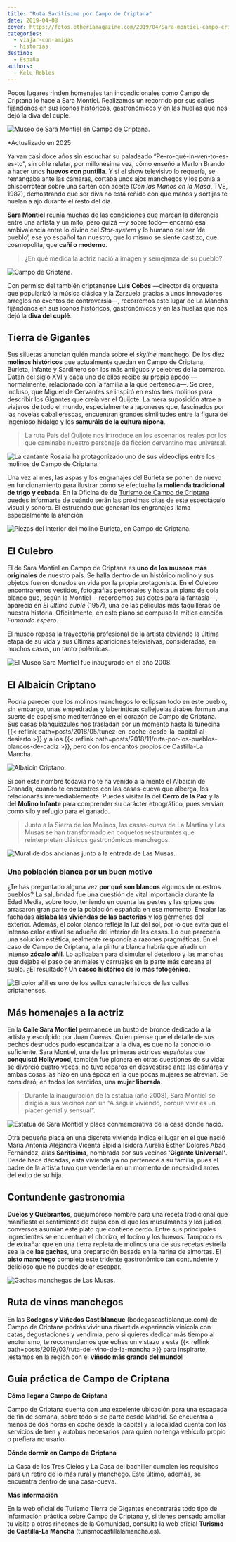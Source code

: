```yaml
---
title: "Ruta Saritísima por Campo de Criptana"
date: 2019-04-08
cover: https://fotos.etheriamagazine.com/2019/04/Sara-montiel-campo-criptana.jpg
categories: 
  - viajar-con-amigas
  - historias
destino: 
  - España
authors: 
  - Kelu Robles
---
```


Pocos lugares rinden homenajes tan incondicionales como Campo de Criptana lo hace a Sara 
Montiel. Realizamos un recorrido por sus calles fijándonos en sus iconos históricos, 
gastronómicos y en las huellas que nos dejó la diva del cuplé. 

![Museo de Sara Montiel en Campo de Criptana.](https://fotos.etheriamagazine.com/2019/04/Sara-montiel-campo-criptana.jpg "Museo de Sara Montiel en Campo de Criptana.")

\*Actualizado en 2025 

Ya van casi doce años sin escuchar su paladeado “Pe-ro-qué-in-ven-to-es-es-to”, sin 
oírle relatar, por millonésima vez, cómo enseñó a Marlon Brando a hacer unos **huevos 
con puntilla**. Y si el show televisivo lo requería, se remangaba ante las cámaras, 
cortaba unos ajos manchegos y los ponía a chisporrotear sobre una sartén con aceite 
(_Con las Manos en la Masa_, TVE, 1987), demostrando que ser diva no está reñido con que 
manos y sortijas te huelan a ajo durante el resto del día. 

**Sara Montiel** reunía muchas de las condiciones que marcan la diferencia entre una 
artista y un mito, pero quizá —y sobre todo— encarnó esa ambivalencia entre lo divino 
del _Star-system_ y lo humano del ser ‘de pueblo’, ese yo español tan nuestro, que lo 
mismo se siente castizo, que cosmopolita, que **cañí o moderno**. 

> ¿En qué medida la actriz nació a imagen y semejanza de su pueblo? 

![Campo de Criptana.](https://fotos.etheriamagazine.com/2019/04/campo-criptana-bola-discoteca.jpg "Campo de Criptana. © K.R.")

Con permiso del también criptanense **Luis Cobos** —director de orquesta que popularizó 
la música clásica y la Zarzuela gracias a unos innovadores arreglos no exentos de 
controversia—, recorremos este lugar de La Mancha fijándonos en sus iconos históricos, 
gastronómicos y en las huellas que nos dejó la **diva del cuplé**. 

## Tierra de Gigantes

Sus siluetas anuncian quién manda sobre el _skyline_ manchego. De los diez **molinos 
históricos** que actualmente quedan en Campo de Criptana, Burleta, Infante y Sardinero 
son los más antiguos y célebres de la comarca. Datan del siglo XVI y cada uno de ellos 
recibe su propio apodo —normalmente, relacionado con la familia a la que pertenecía—. Se 
cree, incluso, que Miguel de Cervantes se inspiró en estos tres molinos para describir 
los Gigantes que creía ver el Quijote. La mera suposición atrae a viajeros de todo el 
mundo, especialmente a japoneses que, fascinados por las novelas caballerescas, 
encuentran grandes similitudes entre la figura del ingenioso hidalgo y los **samuráis de 
la cultura nipona**. 

> La ruta País del Quijote nos introduce en los escenarios reales por los que caminaba 
> nuestro personaje de ficción cervantino más universal. 

![La cantante Rosalía ha protagonizado uno de sus videoclips entre los molinos de Campo de Criptana.](https://fotos.etheriamagazine.com/2019/04/campo-criptana-molinos.jpg "La cantante Rosalía ha grabado uno de sus videoclips entre los molinos de Campo de Criptana. © K.R.")

Una vez al mes, las aspas y los engranajes del Burleta se ponen de nuevo en 
funcionamiento para ilustrar cómo se efectuaba la **molienda tradicional de trigo y 
cebada**. En la Oficina de de [Turismo de Campo de 
Criptana](https://www.campodecriptana.info/) puedes informarte de cuándo serán las 
próximas citas de este espectáculo visual y sonoro. El estruendo que generan los 
engranajes llama especialmente la atención. 

![Piezas del interior del molino Burleta, en Campo de Criptana.](https://fotos.etheriamagazine.com/2019/04/campo-criptana-molino-burlaque.jpg "Piezas del interior del molino Burleta, en Campo de Criptana. © K.R.")

## El Culebro

El de Sara Montiel en Campo de Criptana es **uno de los museos más originales** de 
nuestro país. Se halla dentro de un histórico molino y sus objetos fueron donados en 
vida por la propia protagonista. En el Culebro encontraremos vestidos, fotografías 
personales y hasta un piano de cola blanco que, según la Montiel —recordemos sus dotes 
para la fantasía—, aparecía en _El último cuplé_ (1957), una de las películas más 
taquilleras de nuestra historia. Oficialmente, en este piano se compuso la mítica 
canción _Fumando espero_. 

El museo repasa la trayectoria profesional de la artista obviando la última etapa de su 
vida y sus últimas apariciones televisivas, consideradas, en muchos casos, un tanto 
polémicas. 

![El Museo Sara Montiel fue inaugurado en el año 2008.](https://fotos.etheriamagazine.com/2019/04/campo-criptana-museo-sara-montiel.jpg "El Museo Sara Montiel fue inaugurado en el año 2008. © K.R.")

## El Albaicín Criptano

Podría parecer que los molinos manchegos lo eclipsan todo en este pueblo, sin embargo, 
unas empedradas y laberínticas callejuelas árabes forman una suerte de espejismo 
mediterráneo en el corazón de Campo de Criptana. Sus casas blanquiazules nos trasladan 
por un momento hasta la tunecina {{< reflink 
path=posts/2018/05/tunez-en-coche-desde-la-capital-al-desierto >}} y a los {{< reflink 
path=posts/2018/11/ruta-por-los-pueblos-blancos-de-cadiz >}}, pero con los encantos 
propios de Castilla-La Mancha. 

![Albaicín Criptano.](https://fotos.etheriamagazine.com/2019/04/campo-criptana-albaicin-molinos.jpg "Albaicín Criptano. © Sergio Sánchez M.")

Si con este nombre todavía no te ha venido a la mente el Albaicín de Granada, cuando te 
encuentres con las casas-cueva que alberga, los relacionarás irremediablemente. Puedes 
visitar la del **Cerro de la Paz** y la del **Molino Infante** para comprender su 
carácter etnográfico, pues servían como silo y refugio para el ganado. 

> Junto a la Sierra de los Molinos, las casas-cueva de La Martina y Las Musas se han 
> transformado en coquetos restaurantes que reinterpretan clásicos gastronómicos 
> manchegos. 

![Mural de dos ancianas junto a la entrada de Las Musas.](https://fotos.etheriamagazine.com/2019/04/campo-criptana-grafiti-las-musas.jpg "Mural junto a la entrada de Las Musas. © Miguel Calatayud")

### Una población blanca por un buen motivo

¿Te has preguntado alguna vez **por qué son blancos** algunos de nuestros pueblos? La 
salubridad fue una cuestión de vital importancia durante la Edad Media, sobre todo, 
teniendo en cuenta las pestes y las gripes que arrasaron gran parte de la población 
española en ese momento. Encalar las fachadas **aislaba las viviendas de las bacterias** 
y los gérmenes del exterior. Además, el color blanco refleja la luz del sol, por lo que 
evita que el intenso calor estival se adueñe del interior de las casas. Lo que parecería 
una solución estética, realmente respondía a razones pragmáticas. En el caso de Campo de 
Criptana, a la pintura blanca habría que añadir un intenso **zócalo añil**. Lo aplicaban 
para disimular el deterioro y las manchas que dejaba el paso de animales y carruajes en 
la parte más cercana al suelo. ¿El resultado? Un **casco histórico de lo más 
fotogénico**. 

![El color añil es uno de los sellos característicos de las calles criptanenses.](https://fotos.etheriamagazine.com/2019/04/campo-criptana-albaicin.jpg "El color añil es uno de los sellos característicos de las calles criptanenses. © José Antonio Manzanares")

## Más homenajes a la actriz

En la **Calle Sara Montiel** permanece un busto de bronce dedicado a la artista y 
esculpido por Juan Cuevas. Quien piense que el detalle de sus pechos desnudos pudo 
escandalizar a la diva, es que no la conoció lo suficiente. Sara Montiel, una de las 
primeras actrices españolas que **conquistó Hollywood**, también fue pionera en otras 
cuestiones de su vida: se divorció cuatro veces, no tuvo reparos en desvestirse ante las 
cámaras y ambas cosas las hizo en una época en la que pocas mujeres se atrevían. Se 
consideró, en todos los sentidos, una **mujer liberada**. 

> Durante la inauguración de la estatua (año 2008), Sara Montiel se dirigió a sus vecinos 
> con un “A seguir viviendo, porque vivir es un placer genial y sensual”. 

![Estatua de Sara Montiel y placa conmemorativa de la casa donde nació.](https://fotos.etheriamagazine.com/2019/04/campo-criptana-estatua-sara-montiel.jpg "Estatua de Sara Montiel y placa conmemorativa de la casa donde nació. © K.R.")

Otra pequeña placa en una discreta vivienda indica el lugar en el que nació María 
Antonia Alejandra Vicenta Elpidia Isidora Aurelia Esther Dolores Abad Fernández, alias 
**Saritísima**, nombrada por sus vecinos ‘**Gigante Universal’**. Desde hace décadas, 
esta vivienda ya no pertenece a su familia, pues el padre de la artista tuvo que 
venderla en un momento de necesidad antes del éxito de su hija. 

## Contundente gastronomía

**Duelos y Quebrantos**, quejumbroso nombre para una receta tradicional que manifiesta 
el sentimiento de culpa con el que los musulmanes y los judíos conversos asumían este 
plato que contiene cerdo. Entre sus principales ingredientes se encuentran el chorizo, 
el tocino y los huevos. Tampoco es de extrañar que en una tierra repleta de molinos una 
de sus recetas estrella sea la de **las gachas**, una preparación basada en la harina de 
almortas. El **pisto manchego** completa este tridente gastronómico tan contundente y 
delicioso que no puedes dejar escapar. 

![Gachas manchegas de Las Musas.](https://fotos.etheriamagazine.com/2019/04/campo-criptana-gachas-manchegas.jpg "Gachas manchegas de Las Musas. © Miguel Calatayud")

## Ruta de vinos manchegos

En las **Bodegas y Viñedos Castiblanque** (bodegascastiblanque.com) de Campo de Criptana 
podrás vivir una divertida experiencia vinícola con catas, degustaciones y vendimia, 
pero si quieres dedicar más tiempo al enoturismo, te recomendamos que eches un vistazo a 
esta {{< reflink path=posts/2019/03/ruta-del-vino-de-la-mancha >}} para inspirarte, 
¡estamos en la región con el **viñedo más grande del mundo**! 

## Guía práctica de Campo de Criptana

**Cómo llegar a Campo de Criptana** 

Campo de Criptana cuenta con una excelente ubicación para una escapada de fin de semana, 
sobre todo si se parte desde Madrid. Se encuentra a menos de dos horas en coche desde la 
capital y la localidad cuenta con los servicios de tren y autobús necesarios para quien 
no tenga vehículo propio o prefiera no usarlo. 

**Dónde dormir en Campo de Criptana** 

La Casa de los Tres Cielos y La Casa del bachiller cumplen los requisitos para un retiro 
de lo más rural y manchego. Este último, además, se encuentra dentro de una casa-cueva. 

**Más información** 

En la web oficial de Turismo Tierra de Gigantes encontrarás todo tipo de información 
práctica sobre Campo de Criptana y, si tienes pensado ampliar tu visita a otros rincones 
de la Comunidad, consulta la web oficial **Turismo de Castilla-La Mancha** 
(turismocastillalamancha.es).
